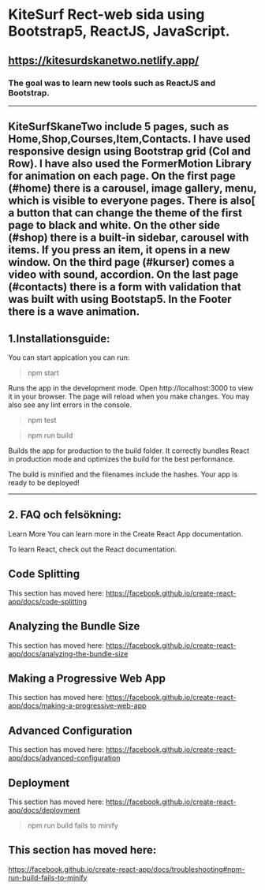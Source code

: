 # KiteSurf Rect-web sida using Bootstrap5, ReactJS, JavaScript.

https://kitesurdskanetwo.netlify.app/
---

### The goal was to learn new tools such as ReactJS and Bootstrap.
---

KiteSurfSkaneTwo include 5 pages, such as  Home,Shop,Courses,Item,Contacts.  I have used responsive design using Bootstrap grid (Col and Row).  I have also used the FormerMotion Library for animation on each page. 
On the first page (#home) there is a carousel, image gallery, menu, which is visible to everyone pages. 
There is also[ a button that can change the theme of the first page to black and white.  On the other side (#shop) there is a built-in sidebar, carousel with items. If you press an item, it opens in a new window. On the third page (#kurser) comes a video with sound, accordion. On the last page (#contacts) there is a form with validation that was built with using Bootstap5.
In the Footer there is a wave animation.
---
## 1.Installationsguide: 

You can start appication you can run:
>npm start

Runs the app in the development mode.
Open http://localhost:3000 to view it in your browser.
The page will reload when you make changes.
You may also see any lint errors in the console.

>npm test

>npm run build

Builds the app for production to the build folder.
It correctly bundles React in production mode and optimizes the build for the best performance.

The build is minified and the filenames include the hashes.
Your app is ready to be deployed!

---
## 2.  FAQ och felsökning:
Learn More
You can learn more in the Create React App documentation.

To learn React, check out the React documentation.

## Code Splitting
This section has moved here: https://facebook.github.io/create-react-app/docs/code-splitting

## Analyzing the Bundle Size
This section has moved here: https://facebook.github.io/create-react-app/docs/analyzing-the-bundle-size

## Making a Progressive Web App
This section has moved here: https://facebook.github.io/create-react-app/docs/making-a-progressive-web-app

## Advanced Configuration
This section has moved here: https://facebook.github.io/create-react-app/docs/advanced-configuration

## Deployment
This section has moved here: https://facebook.github.io/create-react-app/docs/deployment

> npm run build fails to minify

##  This section has moved here:
https://facebook.github.io/create-react-app/docs/troubleshooting#npm-run-build-fails-to-minify
